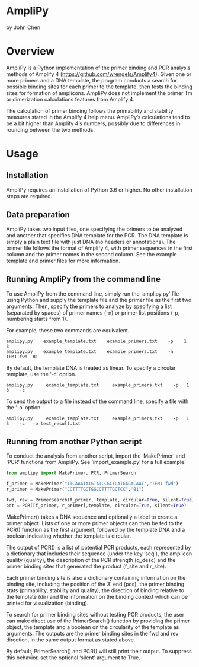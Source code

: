 # AmpliPy
by John Chen  
# Overview
AmpliPy is a Python implementation of the primer binding and PCR analysis methods of Amplify 4 (https://github.com/wrengels/Amplify4). Given one or more primers and a DNA template, the program conducts a search for possible binding sites for each primer to the template, then tests the binding sites for formation of amplicons. AmpliPy does not implement the primer Tm or dimerization calculations features from Amplify 4.  
  
The calculation of primer binding follows the primability and stability measures stated in the Amplify 4 help menu. AmpliPy’s calculations tend to be a bit higher than Amplify 4’s numbers, possibly due to differences in rounding between the two methods.  
# Usage  
## Installation  
AmpliPy requires an installation of Python 3.6 or higher. No other installation steps are required.  
  
## Data preparation  
AmpliPy takes two input files, one specifying the primers to be analyzed and another that specifies DNA template for the PCR. The DNA template is simply a plain text file with just DNA (no headers or annotations). The primer file follows the format of Amplify 4, with primer sequences in the first column and the primer names in the second column. See the example template and primer files for more information.  
  
## Running AmpliPy from the command line  
To use AmpliPy from the command line, simply run the ‘amplipy.py’ file using Python and supply the template file and the primer file as the first two arguments. Then, specify the primers to analyze by specifying a list (separated by spaces) of primer names (-n) or primer list positions (-p, numbering starts from 1).  
  
For example, these two commands are equivalent.
```
amplipy.py    example_template.txt    example_primers.txt    -p    1    3
amplipy.py    example_template.txt    example_primers.txt    -n    TEM1-fwd  B1
```
By default, the template DNA is treated as linear. To specify a circular template, use the ‘-c’ option.  
```
amplipy.py     example_template.txt     example_primers.txt    -p   1    3    -c
```
To send the output to a file instead of the command line, specify a file with the ‘-o’ option.
```
amplipy.py     example_template.txt     example_primers.txt    -p   1    3    -c   -o test_result.txt
```
## Running from another Python script
To conduct the analysis from another script, import the ‘MakePrimer’ and ‘PCR’ functions from AmpliPy. See ‘import_example.py’ for a full example.  
```python
from amplipy import MakePrimer, PCR, PrimerSearch

f_primer = MakePrimer("TTCAAATATGTATCCGCTCATGAGACAAT","TEM1-fwd")
r_primer = MakePrimer("CCTTTTGCTGGCCTTTTGCTCC","B1")

fwd, rev = PrimerSearch(f_primer, template, circular=True, silent=True)
pdt = PCR([f_primer, r_primer],template, circular=True, silent=True)
```
MakePrimer() takes a DNA sequence and optionally a label to create a primer object. Lists of one or more primer objects can then be fed to the PCR() function as the first argument, followed by the template DNA and a boolean indicating whether the template is circular.  
  
The output of PCR() is a list of potential PCR products, each represented by a dictionary that includes their sequence (under the key ‘seq’), the amplicon quality (quality), the description of the PCR strength (q_desc) and the primer binding sites that generated the product (f_site and r_site).  
  
Each primer binding site is also a dictionary containing information on the binding site, including the position of the 3’ end (pos), the primer binding stats (primability, stability and quality), the direction of binding relative to the template (dir) and the information on the binding context which can be printed for visualization (binding).  
  
To search for primer binding sites without testing PCR products, the user can make direct use of the PrimerSearch() function by providing the primer object, the template and a boolean on the circularity of the template as arguments. The outputs are the primer binding sites in the fwd and rev direction, in the same output format as stated above.  
  
By default, PrimerSearch() and PCR() will still print their output. To suppress this behavior, set the optional ‘silent’ argument to True.  
